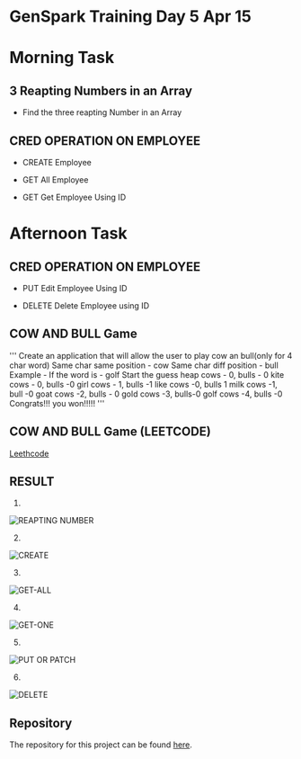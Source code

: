 # GenSpark Training Day 5 Apr 15

# Morning Task

## 3 Reapting Numbers in an Array 

- Find the three reapting Number in an Array

## CRED OPERATION ON EMPLOYEE

- CREATE Employee

- GET All Employee

- GET Get Employee Using ID

# Afternoon Task 

## CRED OPERATION ON EMPLOYEE

- PUT Edit Employee Using ID

- DELETE Delete Employee using ID

## COW AND BULL Game

'''
Create an application that will allow the user to play cow an bull(only for 4 char word)
Same char same position - cow
Same char diff position - bull
Example - If the word is - golf
Start the guess
heap
cows - 0, bulls - 0
kite
cows - 0, bulls -0
girl
cows - 1, bulls -1
like
cows -0, bulls 1
milk
cows -1, bull -0
goat
cows -2, bulls - 0
gold
cows -3, bulls-0
golf
cows -4, bulls -0
Congrats!!! you won!!!!!
'''

## COW AND BULL Game (LEETCODE)

[Leethcode](https://leetcode.com/problems/bulls-and-cows/description/)

## RESULT

1. 

![REAPTING NUMBER]()

2. 

![CREATE]()

3. 

![GET-ALL]()

4. 

![GET-ONE]()

5. 

![PUT OR PATCH]()

6. 

![DELETE]()

## Repository

The repository for this project can be found [here](https://github.com/gayat19/FSD09Apr2024).